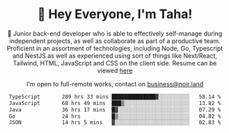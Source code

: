 <div align="center">

<h1 align="center">👋 Hey Everyone, I'm Taha! </h1>
  
<p>
  
 🎉 Junior back-end developer who is able to effectively self-manage during independent projects, as well as collaborate as part of a productive team. Proficient in an assortment of technologies, including Node, Go, Typescript and NestJS as well as experienced using sort of things like Next/React, Tailwind, HTML, JavaScript and CSS on the client side. Resume can be viewed [here](https://cdn.noir.land/resume)

</p>
   
<p align="center">

  I'm open to full-remote works, contact on [business@noir.land](mailto:business@noir.land) 
 
 </p>
   

  
<!--START_SECTION:waka-->

```txt
TypeScript       289 hrs 33 mins ██████████████▓░░░░░░░░░░   58.14 %
JavaScript       68 hrs 49 mins  ███▒░░░░░░░░░░░░░░░░░░░░░   13.82 %
Java             36 hrs 17 mins  █▓░░░░░░░░░░░░░░░░░░░░░░░   07.29 %
Go               24 hrs          █▒░░░░░░░░░░░░░░░░░░░░░░░   04.82 %
JSON             14 hrs 5 mins   ▓░░░░░░░░░░░░░░░░░░░░░░░░   02.83 %
```

<!--END_SECTION:waka-->
